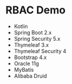 # RBAC Demo

* Kotlin
* Spring Boot 2.x
* Spring Security 5.x
* Thymeleaf 3.x
* Thymeleaf Security 4
* Bootstrap 4.x
* Oracle 11g
* MyBatis
* Alibaba Druid
